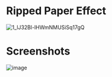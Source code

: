 # Ripped Paper Effect

![1_lJ32Bl-lHWmNMUSiSq17gQ](https://user-images.githubusercontent.com/72864817/171863780-16f7afb7-32a5-4547-a427-23c8a8ed0524.png)

# Screenshots

![image](https://user-images.githubusercontent.com/72864817/173187911-a3422f9b-7821-46ab-8b2f-c4f6e5859036.png)

